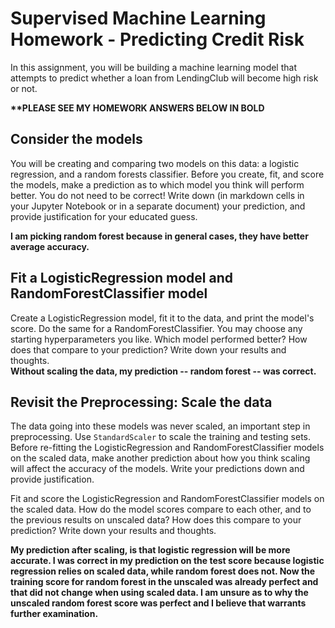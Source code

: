 # Supervised Machine Learning Homework - Predicting Credit Risk

In this assignment, you will be building a machine learning model that attempts to predict whether a loan from LendingClub will become high risk or not. 

<b>**PLEASE SEE MY HOMEWORK ANSWERS BELOW IN BOLD</b>

## Consider the models

You will be creating and comparing two models on this data: a logistic regression, and a random forests classifier. Before you create, fit, and score the models, make a prediction as to which model you think will perform better. You do not need to be correct! Write down (in markdown cells in your Jupyter Notebook or in a separate document) your prediction, and provide justification for your educated guess.

<b>I am picking random forest because in general cases, they have better average accuracy.</b>

## Fit a LogisticRegression model and RandomForestClassifier model

Create a LogisticRegression model, fit it to the data, and print the model's score. Do the same for a RandomForestClassifier. You may choose any starting hyperparameters you like. Which model performed better? How does that compare to your prediction? Write down your results and thoughts.
<br><b>Without scaling the data, my prediction -- random forest -- was correct.</b>

## Revisit the Preprocessing: Scale the data

The data going into these models was never scaled, an important step in preprocessing. Use `StandardScaler` to scale the training and testing sets. Before re-fitting the LogisticRegression and RandomForestClassifier models on the scaled data, make another prediction about how you think scaling will affect the accuracy of the models. Write your predictions down and provide justification.

Fit and score the LogisticRegression and RandomForestClassifier models on the scaled data. How do the model scores compare to each other, and to the previous results on unscaled data? How does this compare to your prediction? Write down your results and thoughts.

<b>My prediction after scaling, is that logistic regression will be more accurate.  I was correct in my prediction on the test score because logistic regression relies on scaled data, while random forest does not. Now the training score for random forest in the unscaled was already perfect and that did not change when using scaled data. I am unsure as to why the unscaled random forest score was perfect and I believe that warrants further examination.</b>


